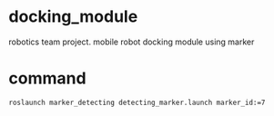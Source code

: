 # docking_module
robotics team project. mobile robot docking module using marker
# command
```
roslaunch marker_detecting detecting_marker.launch marker_id:=7
```
